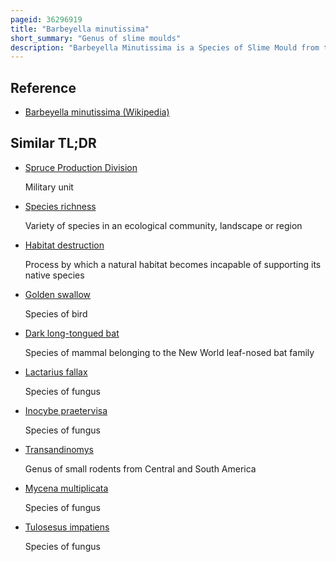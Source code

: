 ```yaml
---
pageid: 36296919
title: "Barbeyella minutissima"
short_summary: "Genus of slime moulds"
description: "Barbeyella Minutissima is a Species of Slime Mould from the Order Echinosteliales and the only Species of the Genus Barbeyella. It is first described from the Jura mountains in 1914 but its Habitat is restricted to the Montane Spruce and spruce - Fir Forests of the Northern hemisphere where it has been recorded from asia Europe and North America. It typically colonises slimy algae-covered Logs that have lost their Bark and have been partially to completely covered by Liverworts. The Sporangia are roughly spherical, up to 0. 2 Mm in Diameter, and supported by a thin Stalk up to 0. 7 mm tall. After Spores have developed the Walls of the Sporangia Split into Lobes. The Species is one of the smallest Members of Myxogastria and is considered rare."
---
```


## Reference

- [Barbeyella minutissima (Wikipedia)](https://en.wikipedia.org/?curid=36296919)

## Similar TL;DR

- [Spruce Production Division](/tldr/en/spruce-production-division)

  Military unit

- [Species richness](/tldr/en/species-richness)

  Variety of species in an ecological community, landscape or region

- [Habitat destruction](/tldr/en/habitat-destruction)

  Process by which a natural habitat becomes incapable of supporting its native species

- [Golden swallow](/tldr/en/golden-swallow)

  Species of bird

- [Dark long-tongued bat](/tldr/en/dark-long-tongued-bat)

  Species of mammal belonging to the New World leaf-nosed bat family

- [Lactarius fallax](/tldr/en/lactarius-fallax)

  Species of fungus

- [Inocybe praetervisa](/tldr/en/inocybe-praetervisa)

  Species of fungus

- [Transandinomys](/tldr/en/transandinomys)

  Genus of small rodents from Central and South America

- [Mycena multiplicata](/tldr/en/mycena-multiplicata)

  Species of fungus

- [Tulosesus impatiens](/tldr/en/tulosesus-impatiens)

  Species of fungus
